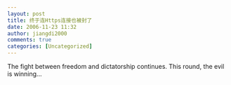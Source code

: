 ```yaml
---
layout: post
title: 终于连Https连接也被封了
date: 2006-11-23 11:32
author: jiangdi2000
comments: true
categories: [Uncategorized]
---
```

<div id="msgcns!C840C88DA912213B!903" class="bvMsg"><div>The fight between freedom and dictatorship continues. This round, the evil is winning...</div></div>
